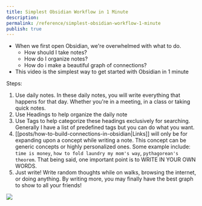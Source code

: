```yaml
---
title: Simplest Obsidian Workflow in 1 Minute
description: 
permalink: /reference/simplest-obsidian-workflow-1-minute
publish: true
---
```

- When we first open Obsidian, we're overwhelmed with what to do.
	- How should I take notes?
	- How do I organize notes?
	- How do i make a beautiful graph of connections? 
- This video is the simplest way to get started with Obsidian in 1 minute

Steps:
1. Use daily notes. In these daily notes, you will write everything that happens for that day. Whether you're in a meeting, in a class or taking quick notes. 
2. Use Headings to help organize the daily note
3. Use Tags to help categorize these headings exclusively for searching. Generally I have a list of predefined tags but you can do what you want. 
4. [[posts/how-to-build-connections-in-obsidian|Links]] will only be for expanding upon a concept while writing a note. This concept can be generic concepts or highly personalized ones. Some example include:  `time is money`, `how to fold laundry my mom's way`,  `pythagorean's theorem`. That being said, one important point is to WRITE IN YOUR OWN WORDS. 
5. Just write! Write random thoughts while on walks, browsing the internet, or doing anything. By writing more, you may finally have the best graph to show to all your friends!

![](https://www.youtube.com/watch?v=daMpFPYRexQ)
